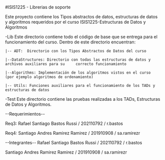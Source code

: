 #ISIS1225 - Librerias de soporte

Este proyecto contiene los Tipos abstractos de datos, estructuras de datos y algoritmos requeridos por el curso ISIS1225-Estructuras de Datos y Algoritmos

-Lib
Este directorio contiene todo el código de base que se entrega para el funcionamiento del curso.  Dentro de este directorio encuentran:
    
    |-- ADT:  Directorio con los Tipos Abstractos de Datos del curso

    |--DataStructures: Directorio con todas las estructuras de datos y archivos auxiliares para su     correcto funcionamiento

    |--Algorithms: Implementación de los algoritmos vistos en el curso (por ejemplo algoritmos de ordenamiento)

    |-- Utils: Funciones auxiliares para el funcionamiento de los TADs y estructuras de datos

-Test
Este directorio contiene las pruebas realizadas a los TADs, Estructuras de Datos y Algoritmos.

--Requerimientos--

Req3: Rafael Santiago Bastos Russi / 202110792 / r.bastos

Req4: Santiago Andres Ramirez Ramirez / 201910908 / sa.ramirezr

--Integrantes--
Rafael Santiago Bastos Russi / 202110792 / r.bastos

Santiago Andres Ramirez Ramirez / 201910908 / sa.ramirezr
